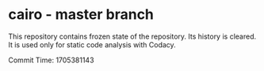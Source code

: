 # cairo - master branch

This repository contains frozen state of the repository.
Its history is cleared. It is used only for static code
analysis with Codacy.

Commit Time: 1705381143